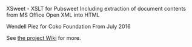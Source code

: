 XSweet - XSLT for Pubsweet
Including extraction of document contents from MS Office Open XML into HTML

Wendell Piez for Coko Foundation
From July 2016

See [the project Wiki](../wikis/home) for more.